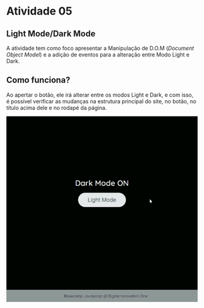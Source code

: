# Atividade 05

## Light Mode/Dark Mode

A atividade tem como foco apresentar a Manipulação de D.O.M (*Document Object Model*) e a adição de eventos para a alteração entre Modo Light e Dark.

## Como funciona?

Ao apertar o botão, ele irá alterar entre os modos Light e Dark, e com isso, é possível verificar as mudanças na estrutura principal do site, no botão, no título acima dele e no rodapé da página.

![LightAndDarkMode](assets/img/LightAndDarkMode.gif)